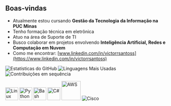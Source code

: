 ## Boas-vindas

- Atualmente estou cursando **Gestão da Tecnologia da Informação na PUC Minas**
- Tenho formação técnica em eletrônica
- Atuo na área de Suporte de TI
- Busco colaborar em projetos envolvendo **Inteligência Artificial, Redes e Computação em Nuvem**
- Como me encontrar: [www.linkedin.com/in/victorrsantoss](https://www.linkedin.com/in/victorrsantoss)


![Estatísticas do GitHub](https://github-readme-stats.vercel.app/api?username=deVictorS&show_icons=true&theme=tokyonight&count_private=true)
![Linguagens Mais Usadas](https://github-readme-stats.vercel.app/api/top-langs/?username=deVictorS&layout=compact&theme=tokyonight)
![Contribuições em sequência](https://streak-stats.demolab.com?user=deVictorS&theme=tokyonight)




<p align="left">

  <img src="https://cdn.jsdelivr.net/gh/devicons/devicon/icons/linux/linux-original.svg" alt="Linux" width="40"/>

  <img src="https://cdn.jsdelivr.net/gh/devicons/devicon/icons/python/python-original.svg" alt="Python" width="40"/>

  <img src="https://cdn.jsdelivr.net/gh/devicons/devicon/icons/bash/bash-original.svg" alt="Bash" width="40"/>

  <img src="https://cdn.jsdelivr.net/gh/devicons/devicon/icons/csharp/csharp-original.svg" alt="C#" width="40"/>

  <img src="https://a0.awsstatic.com/libra-css/images/logos/aws_logo_smile_1200x630.png" alt="AWS" width="60"/>

  <img src="https://img.shields.io/badge/Cisco-1BA0D7?style=for-the-badge&logo=cisco&logoColor=white" alt="Cisco"/>
  
</p>



